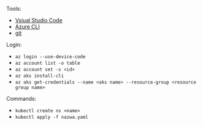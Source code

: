 
Tools:
- [Vsiual Studio Code](https://code.visualstudio.com/)
- [Azure CLI](https://docs.microsoft.com/en-us/cli/azure/install-azure-cli?view=azure-cli-latest)
- [git](https://git-scm.com/downloads)

Login:
- `az login --use-device-code`
- `az account list -o table`
- `az account set -s <id>`
- `az aks install-cli`
- `az aks get-credentials --name <aks name> --resource-group <resource group name>`


Commands:
- `kubectl create ns <name>`
- `kubectl apply -f nazwa.yaml`